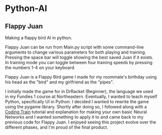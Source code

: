 # Python-AI

## Flappy Juan
Making a flappy bird AI in python.

Flappy Juan can be run from Main.py script with some command-line arguments to change
various parameters for both playing and training. 
Pressing the space bar will toggle showing the best saved Juan if it exists. 
In training mode you can toggle between four training speeds by pressing the numbers 1-4 on your keyboard.

Flappy Juan is a Flappy Bird game I made for my roommate's birthday using his 
head as the "bird" and my girlfriend as the "pipes".

I initially made the game for in DrRacket (Beginner), the language we used in my
Fundies 1 course at Northeastern. Eventually, I wanted to teach myself Python,
specifically UI in Python. I decided I wanted to rewrite the game using the pygame 
library. Shortly after doing so, I followed along with a [Coding Train](https://www.youtube.com/watch?v=XJ7HLz9VYz0)
tutorial and explanation for making your own basic Neural Networks and I wanted something
to apply it to and came back to my previous code for Flappy Juan. I enjoyed seeing this
project evolve over the different phases, and I'm proud of the final product.
